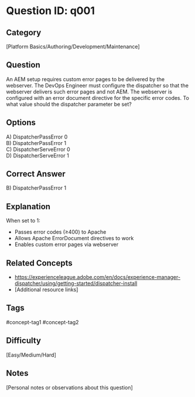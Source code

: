 # Question ID: q001

## Category
[Platform Basics/Authoring/Development/Maintenance]

## Question
An AEM setup requires custom error pages to be delivered by the webserver. The DevOps Engineer must configure the dispatcher so that the webserver delivers such error pages and not AEM. The webserver is configured with an error document directive for the specific error codes.
To what value should the dispatcher parameter be set?

## Options
A) DispatcherPassError 0  <br /> 
B) DispatcherPassError 1 <br /> 
C) DispatcherServeError 0  <br /> 
D) DispatcherServeError 1  <br /> 

## Correct Answer
B) DispatcherPassError 1 

## Explanation
When set to 1:
- Passes error codes (≥400) to Apache
- Allows Apache ErrorDocument directives to work 
- Enables custom error pages via webserver

## Related Concepts
- https://experienceleague.adobe.com/en/docs/experience-manager-dispatcher/using/getting-started/dispatcher-install
- [Additional resource links]

## Tags
#concept-tag1 #concept-tag2

## Difficulty
[Easy/Medium/Hard]

## Notes
[Personal notes or observations about this question]